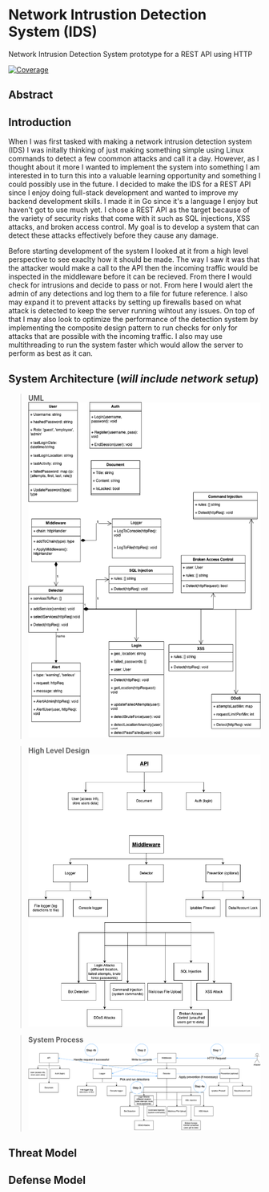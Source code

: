 # Network Intrustion Detection System (IDS)

Network Intrusion Detection System prototype for a REST API using HTTP

[![Coverage](https://img.shields.io/badge/Coverage-70.1%25-yellow)](https://github.com/AliBa1/server-ids/actions)

## Abstract

## Introduction

When I was first tasked with making a network intrusion detection system (IDS)
I was initally thinking of just making something simple using Linux commands
to detect a few coommon attacks and call it a day. However, as I thought about it
more I wanted to implement the system into something I am interested in to turn this into
a valuable learning opportunity and something I could possibly use in the future. I
decided to make the IDS for a REST API since I enjoy doing full-stack development
and wanted to improve my backend development skills. I made it in Go since it's a language
I enjoy but haven't got to use much yet. I chose a REST API as the target because of the variety
of security risks that come with it such as SQL injections, XSS attacks, and broken access control.
My goal is to develop a system that can detect these attacks effectively before they cause any damage.

Before starting development of the system I looked at it from a high level perspective
to see exaclty how it should be made. The way I saw it was that the attacker would make a call to the
API then the incoming traffic would be inspected in the middleware before it can be recieved.
From there I would check for intrusions and decide to pass or not. From here I would alert the admin of any
detections and log them to a file for future reference. I also may expand it to prevent attacks by setting up
firewalls based on what attack is detected to keep the server running wihtout any issues.
On top of that I may also look to optimize the performance of the detection system by implementing the
composite design pattern to run checks for only for attacks that are possible with the incoming traffic.
I also may use multithreading to run the system faster which would allow the server to perform as best as it can.

## System Architecture (_will include network setup_)

> **UML** <br> ![UML for the system code](images/Server%20IDS%20UML.drawio.png)

> **High Level Design** ![UML for the system code](images/Server%20IDS%20High%20Level.png)

> **System Process** ![UML for the system code](images/Server%20IDS%20High%20Level%20Complete.png)

## Threat Model

## Defense Model
